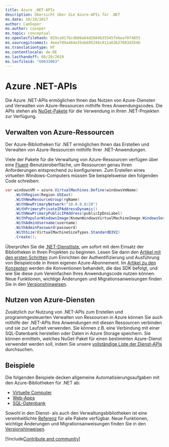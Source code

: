 ```yaml
---
title: Azure .NET-APIs
description: Übersicht über die Azure-APIs für .NET
ms.date: 10/19/2017
author: CamSoper
ms.author: casoper
ms.topic: conceptual
ms.openlocfilehash: 029ca917bcdb08a64d2604b35545fe6ea70f4855
ms.sourcegitcommit: 4eee7d9a484e35eb695248c011a63b27603d354b
ms.translationtype: HT
ms.contentlocale: de-DE
ms.lasthandoff: 08/20/2019
ms.locfileid: "69633063"
---
```

# <a name="azure-net-apis"></a>Azure .NET-APIs

Die Azure .NET-APIs ermöglichen Ihnen das Nutzen von Azure-Diensten und Verwalten von Azure-Ressourcen mithilfe Ihres Anwendungscodes. Die APIs stehen als [NuGet-Pakete](/dotnet/api/overview/azure/) für die Verwendung in Ihren .NET-Projekten zur Verfügung. 

## <a name="manage-azure-resources"></a>Verwalten von Azure-Ressourcen

Der Azure-Bibliotheken für .NET ermöglichen Ihnen das Erstellen und Verwalten von Azure-Ressourcen mithilfe Ihrer .NET-Anwendungen.

Viele der Pakete für die Verwaltung von Azure-Ressourcen verfügen über eine [Fluent](dotnet-sdk-azure-concepts.md)-Benutzeroberfläche, um Ressourcen genau Ihren Anforderungen entsprechend zu konfigurieren. Zum Erstellen eines virtuellen Windows-Computers müssen Sie beispielsweise den folgenden Code schreiben:

```csharp
var windowsVM = azure.VirtualMachines.Define(windowsVmName)
    .WithRegion(Region.USEast)
    .WithNewResourceGroup(rgName)
    .WithNewPrimaryNetwork("10.0.0.0/28")
    .WithPrimaryPrivateIPAddressDynamic()
    .WithNewPrimaryPublicIPAddress(publicIpDnsLabel)
    .WithPopularWindowsImage(KnownWindowsVirtualMachineImage.WindowsServer2012R2Datacenter)
    .WithAdminUsername(username)
    .WithAdminPassword(password)
    .WithSize(VirtualMachineSizeTypes.StandardD3V2)
    .Create();
 ```

Überprüfen Sie die [.NET-Dienstliste](/dotnet/api/overview/azure/), um sofort mit dem Einsatz der Bibliotheken in Ihren Projekten zu beginnen. Lesen Sie dann den [Artikel mit den ersten Schritten](dotnet-sdk-azure-get-started.md) zum Einrichten der Authentifizierung und Ausführung von Beispielcode in Ihrem eigenen Azure-Abonnement.  Im [Artikel zu den Konzepten](dotnet-sdk-azure-concepts.md) werden die Konventionen behandelt, die das SDK befolgt, und wie Sie diese zum Vereinfachen Ihres Anwendungscode nutzen können. Neue Funktionen, wichtige Änderungen und Migrationsanweisungen finden Sie in den [Versionshinweisen](https://github.com/Azure/azure-libraries-for-net).

## <a name="consume-azure-services"></a>Nutzen von Azure-Diensten

Zusätzlich zur Nutzung von .NET-APIs zum Erstellen und programmgesteuerten Verwalten von Ressourcen in Azure können Sie auch mithilfe der .NET-APIs Ihre Anwendungen mit diesen Ressourcen verbinden und sie zur Laufzeit verwenden.  Sie können z.B. eine Verbindung mit einer SQL-Datenbank herstellen oder Daten in Azure Storage speichern.  Sie können ermitteln, welches NuGet-Paket für einen bestimmten Azure-Dienst verwendet werden soll, indem Sie unsere [vollständige Liste der Dienst-APIs](/dotnet/api/overview/azure/) durchsuchen.  

## <a name="samples"></a>Beispiele

Die folgenden Beispiele decken allgemeine Automatisierungsaufgaben mit den Azure-Bibliotheken für .NET ab:

- [Virtuelle Computer](dotnet-samples.md)
- [Web-Apps](dotnet-samples.md)
- [SQL-Datenbank](dotnet-samples.md)

Sowohl in den Dienst- als auch den Verwaltungsbibliotheken ist eine vereinheitlichte [Referenz](/dotnet/api/overview/azure/?view=azure-dotnet) für alle Pakete verfügbar. Neue Funktionen, wichtige Änderungen und Migrationsanweisungen finden Sie in den [Versionshinweisen](https://github.com/Azure/azure-libraries-for-net).

[!include[Contribute and community](includes/contribute.md)]